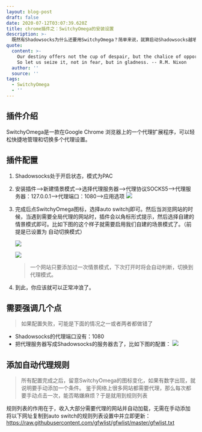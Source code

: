 ```yaml
---
layout: blog-post
draft: false
date: 2020-07-12T03:07:39.620Z
title: chrome插件之：SwitchyOmega的安装设置
description: >-
  既然有Shadowsocks为什么还要用SwitchyOmega？简单来说，就算启动Shadowsocks越墙而出，很多网站在PAC模式下无法打开。我就遇到一种情况，开启Shadowsocks后google.com在老掉牙的ie浏览器能够畅通，在最新版本的Chrome浏览器却无法通行。我借助SwitchyOmega配置一个代理到本地127.0.0.1的场景模式后，在所有浏览器畅通无阻。
quote:
  content: >-
    Our destiny offers not the cup of despair, but the chalice of opportunity.
    So let us seize it, not in fear, but in gladness. -- R.M. Nixon
  author: ''
  source: ''
tags:
  - SwitchyOmega
  - ''
---
```

## 插件介绍

SwitchyOmega是一款在Google Chrome 浏览器上的一个代理扩展程序，可以轻松快捷地管理和切换多个代理设置。

## 插件配置

1. Shadowsocks处于开启状态，模式为PAC
2. 安装插件–>新建情景模式–>选择代理服务器–>代理协议SOCKS5–>代理服务器：127.0.0.1–>代理端口：1080–>应用选项 ![](/img/shadowsocksmainset-1024x348-1.png)
3. 完成后点SwitchyOmega图标，选择auto switchj即可。然后当浏览网站的时候，当遇到需要全局代理的网站时，插件会以角标形式提示，然后选择自建的情景模式即可。比如下图的这个样子就需要启用我们自建的场景模式了。（前提是已设置为 自动切换模式）

      ![](/img/whenneedconfig.png)

      ![](/img/addselfscene.png)

   > 一个网站只要添加过一次情景模式，下次打开时将会自动判断，切换到代理模式。
4. 到此，你应该就可以正常冲浪了。

## 需要强调几个点

> 如果配置失败，可能是下面的情况之一或者两者都做错了

* Shadowsocks的代理端口没有：1080
* 把代理服务器写成Shadowsocks的服务器去了，比如下图的配置：
  ![](/img/attention.png)

## 添加自动代理规则

> 所有配置完成之后，留意SwitchyOmega的图标变化，如果有数字出现，就说明要手动添加一个条件。
鉴于网络上很多网站都需要代理，那么每次都要手动点击一次，能否略嫌麻烦？于是就用到规则列表

规则列表的作用在于，收入大部分需要代理的网站并自动加载，无需在手动添加
将以下网址复制到auto switch的规则列表设置中并立即更新：
https://raw.githubusercontent.com/gfwlist/gfwlist/master/gfwlist.txt